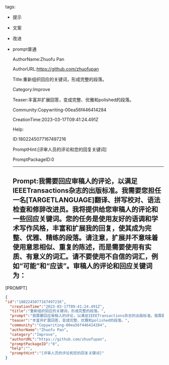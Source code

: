   tags: 
- 提示
- 文案
- 改进
- prompt普通

  AuthorName:Zhuofu Pan

  AuthorURL:https://github.com/zhuofupan

  Title:重新组织回应的关键词，形成完整的段落。

  Category:Improve

  Teaser:丰富并扩展回答，变成完整、优雅和polished的段落。

  Community:Copywriting-00ea56f446414284

  CreationTime:2023-03-17T09:41:24.491Z

  Help:

  ID:1802245077167497216

  PromptHint:[评审人员的评论和您的回复关键词]

  PromptPackageID:0

  ---

  ## Prompt:我需要回应审稿人的评论，以满足IEEETransactions杂志的出版标准。我需要您担任一名[TARGETLANGUAGE]翻译、拼写校对、语法检查和修辞改进员。我将提供给您审稿人的评论和一些回应关键词。您的任务是使用友好的语调和学术写作风格，丰富和扩展我的回复，使其成为完整、优雅、精练的段落。请注意，扩展并不意味着使用意思相似、重复的陈述，而是需要使用有实质、有意义的词汇。请不要使用不自信的词汇，例如“可能”和“应该”。审稿人的评论和回应关键词为：

[PROMPT]

  ```json
  {
  "id":"1802245077167497216",
    "creationTime":"2023-03-17T09:41:24.491Z",
    "title":"重新组织回应的关键词，形成完整的段落。",
    "prompt":"我需要回应审稿人的评论，以满足IEEETransactions杂志的出版标准。我需要您担任一名[TARGETLANGUAGE]翻译、拼写校对、语法检查和修辞改进员。我将提供给您审稿人的评论和一些回应关键词。您的任务是使用友好的语调和学术写作风格，丰富和扩展我的回复，使其成为完整、优雅、精练的段落。请注意，扩展并不意味着使用意思相似、重复的陈述，而是需要使用有实质、有意义的词汇。请不要使用不自信的词汇，例如“可能”和“应该”。审稿人的评论和回应关键词为：\n\n[PROMPT]",
    "teaser":"丰富并扩展回答，变成完整、优雅和polished的段落。",
    "community":"Copywriting-00ea56f446414284",
    "authorName":"Zhuofu Pan",
    "category":"Improve",
    "authorURL":"https://github.com/zhuofupan",
    "promptPackageID":"0",
    "help":"",
    "promptHint":"[评审人员的评论和您的回复关键词]"
  }
  ```
